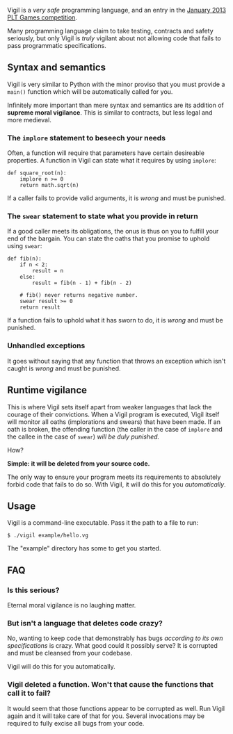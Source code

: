 Vigil is a *very safe* programming language, and an entry in the [January 2013 PLT Games competition](http://www.pltgames.com/competition/2013/1).

Many programming language claim to take testing, contracts and safety seriously, but only Vigil is *truly* vigilant about not allowing code that fails to pass programmatic specifications.

## Syntax and semantics

Vigil is very similar to Python with the minor proviso that you must provide a `main()` function which will be automatically called for you.

Infinitely more important than mere syntax and semantics are its addition of **supreme moral vigilance**. This is similar to contracts, but less legal and more medieval.

### The `implore` statement to beseech your needs

Often, a function will require that parameters have certain desireable properties. A function in Vigil can state what it requires by using `implore`:

```
def square_root(n):
    implore n >= 0
    return math.sqrt(n)
```

If a caller fails to provide valid arguments, it is *wrong* and must be punished.

### The `swear` statement to state what you provide in return

If a good caller meets its obligations, the onus is thus on you to fulfill your end of the bargain. You can state the oaths that you promise to uphold using `swear`:

```
def fib(n):
    if n < 2:
        result = n
    else:
        result = fib(n - 1) + fib(n - 2)

    # fib() never returns negative number.
    swear result >= 0
    return result
```

If a function fails to uphold what it has sworn to do, it is *wrong* and must be punished.

### Unhandled exceptions

It goes without saying that any function that throws an exception which isn't caught is *wrong* and must be punished.

## Runtime vigilance

This is where Vigil sets itself apart from weaker languages that lack the courage of their convictions. When a Vigil program is executed, Vigil itself will monitor all oaths (implorations and swears) that have been made. If an oath is broken, the offending function (the caller in the case of `implore` and the callee in the case of `swear`) *will be duly punished.*

How?

**Simple: it will be deleted from your source code.**

The only way to ensure your program meets its requirements to absolutely forbid code that fails to do so. With Vigil, it will do this for you *automatically*.

## Usage

Vigil is a command-line executable. Pass it the path to a file to run:

```
$ ./vigil example/hello.vg
```

The "example" directory has some to get you started.

## FAQ

### Is this serious?

Eternal moral vigilance is no laughing matter.

### But isn't a language that deletes code crazy?

No, wanting to keep code that demonstrably has bugs *according to its own specifications* is crazy. What good could it possibly serve? It is corrupted and must be cleansed from your codebase.

Vigil will do this for you automatically.

### Vigil deleted a function. Won't that cause the functions that call it to fail?

It would seem that those functions appear to be corrupted as well. Run Vigil again and it will take care of that for you. Several invocations may be required to fully excise all bugs from your code.
